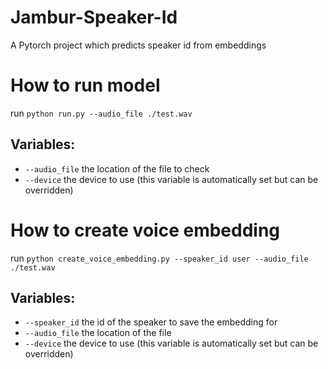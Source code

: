 # Jambur-Speaker-Id
A Pytorch project which predicts speaker id from embeddings

# How to run model
run `python run.py --audio_file ./test.wav`
## Variables:
- `--audio_file` the location of the file to check
- `--device` the device to use (this variable is automatically set but can be overridden)

# How to create voice embedding
run `python create_voice_embedding.py --speaker_id user --audio_file ./test.wav`
## Variables:
- `--speaker_id` the id of the speaker to save the embedding for
- `--audio_file` the location of the file
- `--device` the device to use (this variable is automatically set but can be overridden)